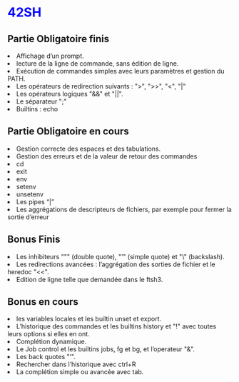 <!DOCTYPE html>

<html>
<head>
	<meta charset="utf-8" />
	<style>
		h1
		{
			color: blue;
		}
	</style>
		<h1>42SH</h1>
</head>
<body>
</html>
<h2 margin-left=42px>Partie Obligatoire finis</h2>
<li>Affichage d’un prompt.</li>
<li>lecture de la ligne de commande, sans édition de ligne.</li>
<li>Exécution de commandes simples avec leurs paramètres et gestion du PATH.</li>
<li>Les opérateurs de redirection suivants : ">", ">>", "<", "|"</li>
<li>Les opérateurs logiques "&&" et "||".</li>
<li>Le séparateur ";"</li>
<li>Builtins : echo</li>

<h2>Partie Obligatoire en cours</h2>
<li>Gestion correcte des espaces et des tabulations.</li>
<li>Gestion des erreurs et de la valeur de retour des commandes</li>
<li>cd</li>
<li>exit</li>
<li>env</li>
<li>setenv</li>
<li>unsetenv</li>
<li>Les pipes “|”</li>
<li>Les aggrégations de descripteurs de fichiers, par exemple pour fermer la sortie
d’erreur</li>

<h2>Bonus Finis</h2>
<li>Les inhibiteurs """ (double quote), "’" (simple quote) et "\" (backslash).</li>
<li>Les redirections avancées : l’aggrégation des sorties de fichier et le heredoc "<<".</li>
<li>Edition de ligne telle que demandée dans le ftsh3.</li>

<h2>Bonus en cours</h2>
<li>les variables locales et les builtin unset et export.</li>
<li>L’historique des commandes et les builtins history et "!" avec toutes leurs options
si elles en ont.</li>
<li>Complétion dynamique.</li>
<li>Le Job control et les builtins jobs, fg et bg, et l’operateur "&".</li>
<li>Les back quotes "‘".</li>
<li>Rechercher dans l’historique avec ctrl+R</li>
<li>La complétion simple ou avancée avec tab.</li>
</body>
